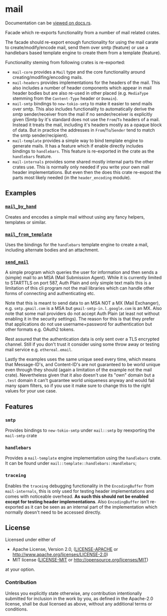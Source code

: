 # mail &emsp;

Documentation can be [viewed on docs.rs](https://docs.rs/mail).

Facade which re-exports functionality from a number of mail related crates.

The facade should re-export enough functionality for using the mail carate
to create/modify/encode mail, send them over smtp (feature) or use a handlebars
based template engine to create them from a template (feature).

Functionality steming from following crates is re-exported:
- `mail-core` provides a `Mail` type and the core functionality
  around creating/modifing/encoding mails.
- `mail-headers` provides implementations for the headers of the mail.
  This also includes a number of header components which appear in mail
  header bodies but are also re-used in other placed (e.g. `MediaType`
  stemming from the `Content-Type` header or `Domain`).
- `mail-smtp` bindings to `new-tokio-smtp` to  make it easier to send
  mails over smtp. This also includes functionality to automatically
  derive the _smtp_ sender/receiver from the mail if no sender/receiver
  is explicitly given (Smtp by it's standard does not use the `From`/`To`
  headers of a mail. Instead it treats the mail, including it's headers
  mostly as a opaque block of data. But in practice the addresses in
  `From`/`To`/`Sender` tend to match the smtp sender/recipient).
- `mail-template` provides a simple way to bind template engine to
  generate mails. It has a feature which if enable directly includes
  bindings to `handlebars`. This feature is re-exported in the crate
  as the `handlebars` feature.
- `mail-internals` provides some shared mostly internal parts the other
   crates use. This is normally only needed if you write your own mail
   header implementations. But even then the does this crate re-expost
   the parts most likely needed (in the `header_encoding` module).

## Examples

### [`mail_by_hand`](https://github.com/1aim/mail/tree/master/mail/examples/mail_by_hand.rs)

Creates and encodes a simple mail without using any fancy helpers, templates or
similar.

### [`mail_from_template`](https://github.com/1aim/mail/tree/master/mail/examples/mail_from_template/main.rs)

Uses the bindings for the `handlebars` template engine to create a mail, including
alternate bodies and an attachment.

### [`send_mail`](https://github.com/1aim/mail/tree/master/mail/examples/send_mail/main.rs)

A simple program which queries the user for information and then sends a
(simple) mail to an MSA (Mail Submission Agent).  While it is currently limited
to STARTTLS on port 587, Auth Plain and only simple text mails this is a
limitation of this cli program not the mail libraries which can handle other
forms of connecting and authenticating etc.

Note that this is meant to send data to an MSA NOT a MX (Mail Exchanger), e.g.
`smtp.gmail.com` is a MSA but `gmail-smtp-in.l.google.com` is an MX.  Also note
that some mail providers do not accept Auth Plain (at least not without
enabling it in the security settings). The reason for this is that they prefer
that applications do not use username+password for authentication but other
formats e.g. OAuth2 tokens.

Rest assured that the authentication data is only sent over a TLS encrypted
channel. Still if you don't trust it consider using some throw away or testing
mail service e.g. `ethereal.email`.

Lastly the examples uses the same unique seed every time, which means that
Message-ID's, and Content-ID's are not guaranteed to be world unique even
through they should (again a limitation of the example not the mail crate).
Nevertheless given that it also doesn't use its "own" domain but a `.test`
domain it can't guarantee world uniqueness anyway and would fail many spam filters,
so if you use it make sure to change this to the right values for your use
case.

## Features

### `smtp`

Provides bindings to `new-tokio-smtp` under `mail::smtp` by reexporting the
`mail-smtp` crate

### `handlebars`

Provides a `mail-template` engine implementation using the `handlebars`
crate. It can be found under `mail::template::handlebars::Handlebars`;


### `traceing`

Enables the `traceing` debugging functionality in the `EncodingBuffer`
from `mail-internals`, this is only used for testing header implementations
and comes with noticeable overhead. **As such this should not be enabled
except for testing header implementations**. Also `EncodingBuffer` isn't
re-exported as it can be seen as an internal part of the implementation
which normally doesn't need to be accessed directly.

## License

Licensed under either of

- Apache License, Version 2.0, ([LICENSE-APACHE](LICENSE-APACHE) or http://www.apache.org/licenses/LICENSE-2.0)
- MIT license ([LICENSE-MIT](LICENSE-MIT) or http://opensource.org/licenses/MIT)

at your option.

### Contribution

Unless you explicitly state otherwise, any contribution intentionally submitted
for inclusion in the work by you, as defined in the Apache-2.0 license, shall be dual licensed as above, without any
additional terms or conditions.
